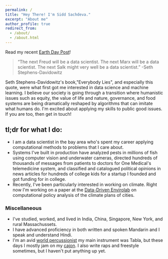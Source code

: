 ```yaml
---
permalink: /
title: "Hey There! I'm Sidd Sachdeva."
excerpt: "About me"
author_profile: true
redirect_from: 
  - /about/
  - /about.html
---
```


Read my recent [Earth Day Post](https://siddsach.github.io/posts/2020/04/earth-day/)!

> “The next Freud will be a data scientist. The next Marx will be a data scientist. The next Salk might very well be a data scientist.” -Seth Stephens-Davidowitz

Seth Stephens-Davidowitz's book,"Everybody Lies", and especially this quote, were what first got me interested in data science and machine learning. I believe our society is going through a transition where humanistic issues such as equity, the value of life and nature, governance, and food systems are being dramatically reshaped by algorithms that can imitate what humans do. I'm excited about applying my skills to public good issues. If you are too, then get in touch! 

## tl;dr for what I do:

* I am a data scientist in the bay area who's spent my career applying computational methods to problems that I care about. 
* Systems I've built in production have analyzed pests in millions of fish using computer vision and underwater cameras, directed hundreds of thousands of messages from patients to doctors for One Medical's telemedicine system, and classified and catalogued political opinions in news articles for hundreds of college kids for a startup I founded and got funding for in college. 
* Recently, I've been particularly interested in working on climate. Right now I'm working on a paper at the [Data-Driven Envirolab](https://datadrivenlab.org/) on computational policy analysis of the climate plans of cities.


### Miscellaneous
* I've studied, worked, and lived in India, China, Singapore, New York, and rural Massachussets. 
* I have advanced proficiency in both written and spoken Mandarin and I speak and understand Hindi. 
* I'm an avid [world percussionist](https://youtu.be/qy-hhns3zlY?t=2919) my main instrument was Tabla, but these days I mostly jam on my [cajon](https://www.instagram.com/p/BKGypxdB_be/?taken-by=sid2968). I also write raps and freestyle sometimes, but I haven't put anything up yet.
